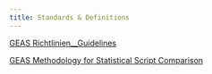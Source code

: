 ```yaml
---
title: Standards & Definitions
---
```


[GEAS Richtlinien__Guidelines](/standards/GEAS_Richtlinien_Guidelines.pdf)

[GEAS Methodology for Statistical Script Comparison](/standards/GEAS_Methodology_for_Statistical_Script_Comparison.pdf)

